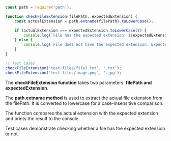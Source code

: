 ```javascript
const path = require('path');

function checkFileExtension(filePath, expectedExtension) {
    const actualExtension = path.extname(filePath).toLowerCase();

    if (actualExtension === expectedExtension.toLowerCase()) {
        console.log(`File has the expected extension: ${expectedExtension}`);
    } else {
        console.log(`File does not have the expected extension. Expected: ${expectedExtension}, Actual: ${actualExtension}`);
    }
}

// Test Cases
checkFileExtension('test-files/file1.txt', '.txt');
checkFileExtension('test-files/image.png', '.jpg');
```

The **checkFileExtension function** takes two parameters: **filePath and expectedExtension**.

The **path.extname method** is used to extract the actual file extension from the filePath. It is converted to lowercase for a case-insensitive comparison.

The function compares the actual extension with the expected extension and prints the result to the console.

Test cases demonstrate checking whether a file has the expected extension or not.




